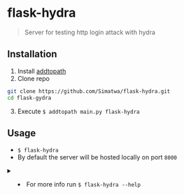 # flask-hydra
> Server for testing http login attack with hydra
## Installation

1. Install [addtopath](https://github.com/Simatwa/addtopath)
2. Clone repo 

```sh
git clone https://github.com/Simatwa/flask-hydra.git
cd flask-gydra
```

3. Execute `$ addtopath main.py flask-hydra`

## Usage

- `$ flask-hydra`
- By default the server will be hosted locally on port `8000`

<details>

<summary>

* For more info run `$ flask-hydra --help`

</summary>

```
usage: flask-hydra [--help] [-u USER] [-p PASS]
                   [host] [port]

Server for testing password attacks - hydra

positional arguments:
  host                  Address for hosting the server -
                        127.0.0.1
  port                  Port to listen at - 8000

options:
  --help                Show this help mesage and exit
  -u USER, --username USER
                        Login username - admin
  -p PASS, --password PASS
                        Login password - dommy

#POST /login/post #GET /login/get user=^USER^&pass=^PASS^
```
</details>
